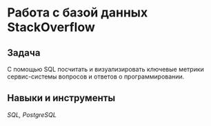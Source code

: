 # Работа с базой данных StackOverflow

## Задача
С помощью SQL посчитать и визуализировать ключевые метрики сервис-системы вопросов и ответов о программировании.

## Навыки и инструменты
*SQL, PostgreSQL*

